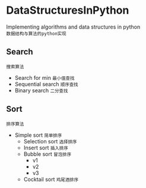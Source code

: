 # DataStructuresInPython
Implementing algorithms and data structures in python  
`数据结构与算法的python实现`

## Search
`搜索算法`
* Search for min `最小值查找`
* Sequential search `顺序查找`
* Binary search `二分查找`

## Sort
`排序算法`
* Simple sort  `简单排序`
    * Selection sort `选择排序`
    * Insert sort `插入排序`
    * Bubble sort `冒泡排序`
        * v1
        * v2
        * v3
    * Cocktail sort `鸡尾酒排序`
